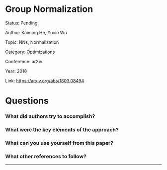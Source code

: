 # Group Normalization
Status: Pending

Author: Kaiming He, Yuxin Wu

Topic: NNs, Normalization

Category: Optimizations

Conference: arXiv

Year: 2018

Link: https://arxiv.org/abs/1803.08494

# Questions

### What did authors try to accomplish?

### What were the key elements of the approach?

### What can you use yourself from this paper?

### What other references to follow?

---